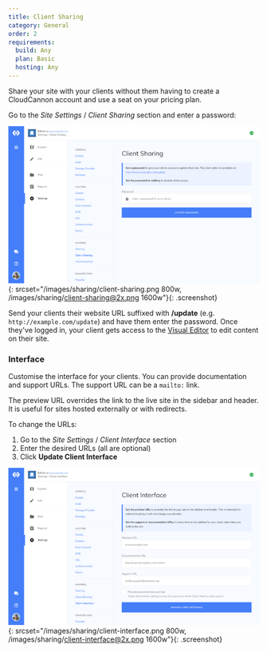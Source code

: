 ```yaml
---
title: Client Sharing
category: General
order: 2
requirements:
  build: Any
  plan: Basic
  hosting: Any
---
```


Share your site with your clients without them having to create a CloudCannon account and use a seat on your pricing plan.

Go to the *Site Settings* / *Client Sharing* section and enter a password:

![Client Sharing](/images/sharing/client-sharing.png){: srcset="/images/sharing/client-sharing.png 800w, /images/sharing/client-sharing@2x.png 1600w"}{: .screenshot}

Send your clients their website URL suffixed with **/update** (e.g. `http://example.com/update`) and have them enter the password. Once they've logged in, your client gets access to the [Visual Editor](/editing/visual-editor/) to edit content on their site.


### Interface

Customise the interface for your clients. You can provide documentation and support URLs. The support URL can be a `mailto:` link.

The preview URL overrides the link to the live site in the sidebar and header. It is useful for sites hosted externally or with redirects.

To change the URLs:

1. Go to the *Site Settings* / *Client Interface* section
2. Enter the desired URLs (all are optional)
3. Click **Update Client Interface**

![Client Interface](/images/sharing/client-interface.png){: srcset="/images/sharing/client-interface.png 800w, /images/sharing/client-interface@2x.png 1600w"}{: .screenshot}
